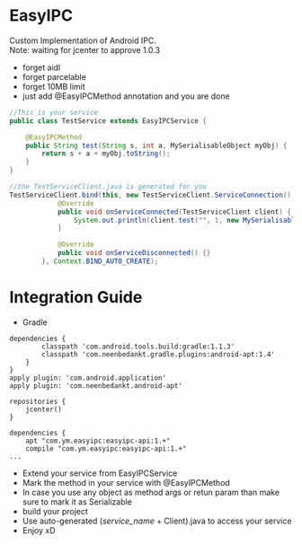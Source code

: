 # EasyIPC
Custom Implementation of Android IPC.</br>
Note: waiting for jcenter to approve 1.0.3

* forget aidl
* forget parcelable
* forget 10MB limit
* just add @EasyIPCMethod annotation and you are done 

```java
//This is your service
public class TestService extends EasyIPCService {

    @EasyIPCMethod
    public String test(String s, int a, MySerialisableObject myObj) {
        return s + a + myObj.toString();
    }
}

//the TestServiceClient.java is generated for you
TestServiceClient.bind(this, new TestServiceClient.ServiceConnection() {
            @Override
            public void onServiceConnected(TestServiceClient client) {
                System.out.println(client.test("", 1, new MySerialisableObject());
            }

            @Override
            public void onServiceDisconnected() {}
        }, Context.BIND_AUTO_CREATE);
```
# Integration Guide
* Gradle
```Gradle
dependencies {
        classpath 'com.android.tools.build:gradle:1.1.3'
        classpath 'com.neenbedankt.gradle.plugins:android-apt:1.4'
    }
}
apply plugin: 'com.android.application'
apply plugin: 'com.neenbedankt.android-apt'

repositories {
    jcenter()
}

dependencies {
    apt "com.ym.easyipc:easyipc-api:1.+"
    compile "com.ym.easyipc:easyipc-api:1.+"
...
```
* Extend your service from EasyIPCService
* Mark the method in your service with @EasyIPCMethod
* In case you use any object as method args or retun param than make sure to mark it as Serializable
* build your project 
* Use auto-generated (*service_name* + Client).java to access your service
* Enjoy xD
